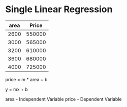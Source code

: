# Single Linear Regression

| area | Price | 
| ---  | ---   |
| 2600 | 550000 | 
| 3000 | 565000 | 
| 3200 | 610000 | 
| 3600 | 680000 | 
| 4000 | 725000 | 


price = m * area + b

y = mx + b 

area - Independent Variable
price - Dependent Variable

